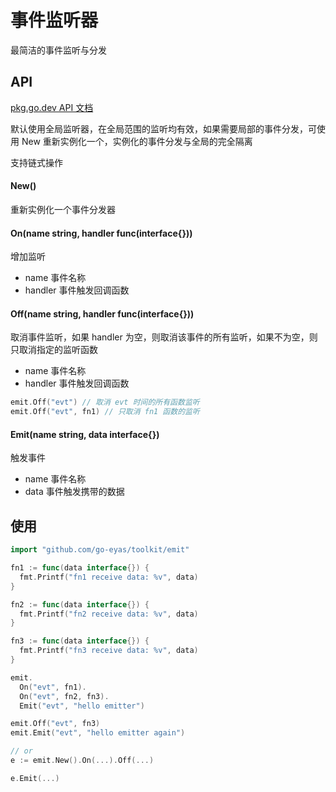 # 事件监听器

最简洁的事件监听与分发

## API

[pkg.go.dev API 文档](https://pkg.go.dev/github.com/eyasliu/emit)

默认使用全局监听器，在全局范围的监听均有效，如果需要局部的事件分发，可使用 New 重新实例化一个，实例化的事件分发与全局的完全隔离

支持链式操作

#### New()

重新实例化一个事件分发器

#### On(name string, handler func(interface{}))

增加监听

 * name 事件名称
 * handler 事件触发回调函数

#### Off(name string, handler func(interface{}))

取消事件监听，如果 handler 为空，则取消该事件的所有监听，如果不为空，则只取消指定的监听函数

 * name 事件名称
 * handler 事件触发回调函数

```go
emit.Off("evt") // 取消 evt 时间的所有函数监听
emit.Off("evt", fn1) // 只取消 fn1 函数的监听

```

#### Emit(name string, data interface{})

触发事件

 * name 事件名称
 * data 事件触发携带的数据

## 使用

```go
import "github.com/go-eyas/toolkit/emit"

fn1 := func(data interface{}) {
  fmt.Printf("fn1 receive data: %v", data)
}

fn2 := func(data interface{}) {
  fmt.Printf("fn2 receive data: %v", data)
}

fn3 := func(data interface{}) {
  fmt.Printf("fn3 receive data: %v", data)
}

emit.
  On("evt", fn1).
  On("evt", fn2, fn3).
  Emit("evt", "hello emitter")

emit.Off("evt", fn3)
emit.Emit("evt", "hello emitter again")

// or
e := emit.New().On(...).Off(...)

e.Emit(...)
```
